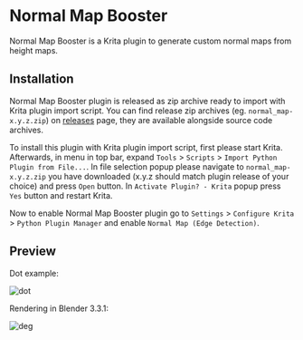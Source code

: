 # Normal Map Booster

Normal Map Booster is a Krita plugin to generate custom normal maps from height maps.

## Installation

Normal Map Booster plugin is released as zip archive ready to import with Krita plugin import script. You can find release zip archives (eg. `normal_map-x.y.z.zip`) on [releases](https://github.com/zalew024/normal-map-edge-detection/releases) page, they are available alongside source code archives.

To install this plugin with Krita plugin import script, first please start Krita. Afterwards, in menu in top bar, expand `Tools` > `Scripts` > `Import Python Plugin from File...`. In file selection popup please navigate to `normal_map-x.y.z.zip` you have downloaded (x.y.z should match plugin release of your choice) and press `Open` button. In `Activate Plugin? - Krita` popup press `Yes` button and restart Krita.

Now to enable Normal Map Booster plugin go to `Settings` > `Configure Krita` > `Python Plugin Manager` and enable `Normal Map (Edge Detection)`.

## Preview

Dot example:

![dot](https://github.com/user-attachments/assets/4f12639b-f3ac-4811-b7d9-b5d1b44c1f1e)

Rendering in Blender 3.3.1:

![deg](https://github.com/user-attachments/assets/e91cdee2-0cb0-4d89-b97b-b66c21868b54)

